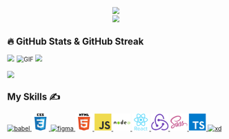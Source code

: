 <div align="center">
<img src="https://readme-typing-svg.herokuapp.com?size=50&center=true&vCenter=true&width=800&height=100&lines=Namaste%20%F0%9F%99%8F%3BPranam%20%F0%9F%99%8F%3BKhamma%20Ghani%20%F0%9F%99%8F%3BVanakkam%20%F0%9F%99%8F%3BSat%20Sri%20Akaal%20%F0%9F%99%8F%3BAssalam%20Alaikum%20%F0%9F%99%8F%3B">
<br>
<img src="https://views.whatilearened.today/views/github/abhir9/abhir9.svg?cache=remove">
</div>



<div>
<h2 id="stats">🔥 GitHub Stats & GitHub Streak</h2>
<a ><img src="https://github-readme-stats.vercel.app/api?username=abhir9&show_icons=true&count_private=true&theme=react"></a>&#8198;
<img  alt="GIF" src="https://github.com/abhir9/abhir9/blob/main/code.gif" width="375" height="240" />
<a ><img src="https://github-readme-streak-stats.herokuapp.com/?user=abhir9&theme=react"></a>
</div>

<br>

<img align="center" src="https://activity-graph.herokuapp.com/graph?username=abhir9&hide_border=true&area=true&point=transparent&theme=react-dark">
<div>
<h2 id="skills">My Skills ✍️</h2>
<p align="left">
    <a href="https://babeljs.io/" target="_blank"> <img src="https://www.vectorlogo.zone/logos/babeljs/babeljs-icon.svg" alt="babel" width="40" height="40" /> </a>
    <a href="https://www.w3schools.com/css/" target="_blank"> <img src="https://raw.githubusercontent.com/devicons/devicon/master/icons/css3/css3-original-wordmark.svg" alt="css3" width="40" height="40" /> </a>
    <a href="https://www.figma.com/" target="_blank"> <img src="https://www.vectorlogo.zone/logos/figma/figma-icon.svg" alt="figma" width="40" height="40" /> </a>
    <a href="https://www.w3.org/html/" target="_blank"> <img src="https://raw.githubusercontent.com/devicons/devicon/master/icons/html5/html5-original-wordmark.svg" alt="html5" width="40" height="40" /> </a>
    <a href="https://developer.mozilla.org/en-US/docs/Web/JavaScript" target="_blank">
        <img src="https://raw.githubusercontent.com/devicons/devicon/master/icons/javascript/javascript-original.svg" alt="javascript" width="40" height="40" />
    </a>
    <a href="https://nodejs.org" target="_blank"> <img src="https://raw.githubusercontent.com/devicons/devicon/master/icons/nodejs/nodejs-original-wordmark.svg" alt="nodejs" width="40" height="40" /> </a>
    <a href="https://reactjs.org/" target="_blank"> <img src="https://raw.githubusercontent.com/devicons/devicon/master/icons/react/react-original-wordmark.svg" alt="react" width="40" height="40" /> </a>
    <a href="https://redux.js.org" target="_blank"> <img src="https://raw.githubusercontent.com/devicons/devicon/master/icons/redux/redux-original.svg" alt="redux" width="40" height="40" /> </a>
    <a href="https://sass-lang.com" target="_blank"> <img src="https://raw.githubusercontent.com/devicons/devicon/master/icons/sass/sass-original.svg" alt="sass" width="40" height="40" /> </a>
    <a href="https://www.typescriptlang.org/" target="_blank"> <img src="https://raw.githubusercontent.com/devicons/devicon/master/icons/typescript/typescript-original.svg" alt="typescript" width="40" height="40" /> </a>
    <a href="https://www.adobe.com/products/xd.html" target="_blank"> <img src="https://cdn.worldvectorlogo.com/logos/adobe-xd.svg" alt="xd" width="40" height="40" /> </a>
</p>
</div>
